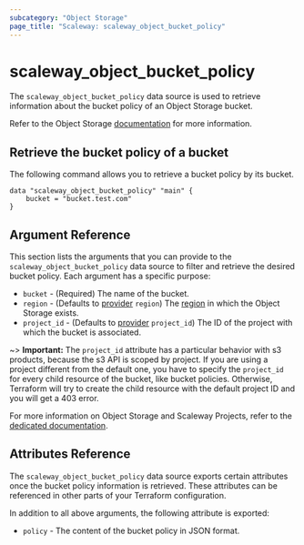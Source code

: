 ```yaml
---
subcategory: "Object Storage"
page_title: "Scaleway: scaleway_object_bucket_policy"
---
```


# scaleway_object_bucket_policy

The `scaleway_object_bucket_policy` data source is used to retrieve information about the bucket policy of an Object Storage bucket.

Refer to the Object Storage [documentation](https://www.scaleway.com/en/docs/storage/object/api-cli/bucket-policy/) for more information.

## Retrieve the bucket policy of a bucket

The following command allows you to retrieve a bucket policy by its bucket.

```hcl
data "scaleway_object_bucket_policy" "main" {
    bucket = "bucket.test.com"
}
```

## Argument Reference

This section lists the arguments that you can provide to the `scaleway_object_bucket_policy` data source to filter and retrieve the desired bucket policy. Each argument has a specific purpose:

- `bucket` - (Required) The name of the bucket.
- `region` - (Defaults to [provider](../index.md#arguments-reference) `region`) The [region](../guides/regions_and_zones.md#zones) in which the Object Storage exists.
- `project_id` - (Defaults to [provider](../index.md#arguments-reference) `project_id`) The ID of the project with which the bucket is associated.

~> **Important:** The `project_id` attribute has a particular behavior with s3 products, because the s3 API is scoped by project.
If you are using a project different from the default one, you have to specify the `project_id` for every child resource of the bucket,
like bucket policies. Otherwise, Terraform will try to create the child resource with the default project ID and you will get a 403 error.

For more information on Object Storage and Scaleway Projects, refer to the [dedicated documentation](https://www.scaleway.com/en/docs/identity-and-access-management/iam/api-cli/using-api-key-object-storage/).


## Attributes Reference

The `scaleway_object_bucket_policy` data source exports certain attributes once the bucket policy information is retrieved. These attributes can be referenced in other parts of your Terraform configuration.

In addition to all above arguments, the following attribute is exported:

* `policy` - The content of the bucket policy in JSON format.

